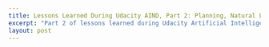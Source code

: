 ```yaml
---
title: Lessons Learned During Udacity AIND, Part 2: Planning, Natural Language Recognition
excerpt: "Part 2 of lessons learned during Udacity Artificial Intelligence Nanodegree covers the remainder of Term 1."
layout: post
---
```


